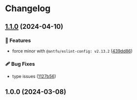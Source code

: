 # Changelog

## [1.1.0](https://github.com/alvarosabu/eslint-config/compare/1.0.0...1.1.0) (2024-04-10)


### 🚀 Features

* force minor with `@antfu/eslint-config: v2.13.2` ([439dd86](https://github.com/alvarosabu/eslint-config/commit/439dd86116bf2c42b948e987b48062e7891469c7))


### 🩹 Bug Fixes

* type issues ([1127b56](https://github.com/alvarosabu/eslint-config/commit/1127b56c3503d6fdef8204213aa60d27451158c2))

## 1.0.0 (2024-03-08)
